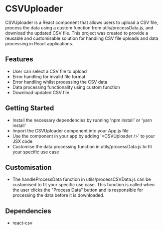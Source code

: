 # CSVUploader

CSVUploader is a React component that allows users to upload a CSV file, process the data using a custom function from utils/processData.js, and download the updated CSV file. This project was created to provide a reusable and customisable solution for handling CSV file uploads and data processing in React applications.

## Features

- User can select a CSV file to upload
- Error handling for invalid file format
- Error handling whilst processing the CSV data
- Data processing functionality using custom function
- Download updated CSV file

## Getting Started

- Install the necessary dependencies by running 'npm install' or 'yarn install'
- Import the CSVUploader component into your App.js file
- Use the component in your app by adding '&lt;CSVUploader /&gt;' to your JSX code
- Customise the data processing function in utils/processData.js to fit your specific use case

## Customisation

- The handleProcessData function in utils/processCSVData.js can be customised to fit your specific use case. This function is called when the user clicks the "Process Data" button and is responsible for processing the data before it is downloaded.

## Dependencies

- react-csv
